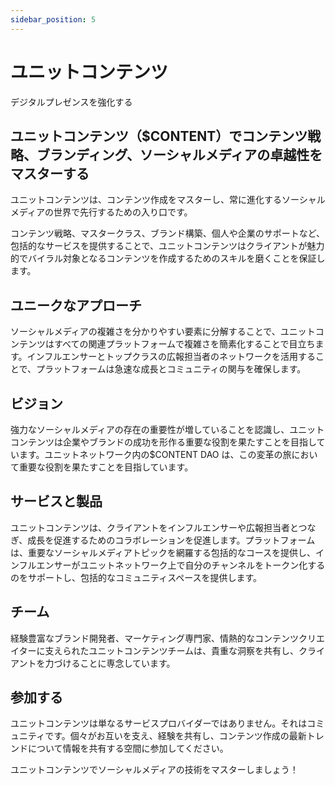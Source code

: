```yaml
---
sidebar_position: 5
---
```


# ユニットコンテンツ

デジタルプレゼンスを強化する

## ユニットコンテンツ（$CONTENT）でコンテンツ戦略、ブランディング、ソーシャルメディアの卓越性をマスターする

ユニットコンテンツは、コンテンツ作成をマスターし、常に進化するソーシャルメディアの世界で先行するための入り口です。

コンテンツ戦略、マスタークラス、ブランド構築、個人や企業のサポートなど、包括的なサービスを提供することで、ユニットコンテンツはクライアントが魅力的でバイラル対象となるコンテンツを作成するためのスキルを磨くことを保証します。

## ユニークなアプローチ

ソーシャルメディアの複雑さを分かりやすい要素に分解することで、ユニットコンテンツはすべての関連プラットフォームで複雑さを簡素化することで目立ちます。インフルエンサーとトップクラスの広報担当者のネットワークを活用することで、プラットフォームは急速な成長とコミュニティの関与を確保します。

## ビジョン

強力なソーシャルメディアの存在の重要性が増していることを認識し、ユニットコンテンツは企業やブランドの成功を形作る重要な役割を果たすことを目指しています。ユニットネットワーク内の$CONTENT DAO は、この変革の旅において重要な役割を果たすことを目指しています。

## サービスと製品

ユニットコンテンツは、クライアントをインフルエンサーや広報担当者とつなぎ、成長を促進するためのコラボレーションを促進します。プラットフォームは、重要なソーシャルメディアトピックを網羅する包括的なコースを提供し、インフルエンサーがユニットネットワーク上で自分のチャンネルをトークン化するのをサポートし、包括的なコミュニティスペースを提供します。

## チーム

経験豊富なブランド開発者、マーケティング専門家、情熱的なコンテンツクリエイターに支えられたユニットコンテンツチームは、貴重な洞察を共有し、クライアントを力づけることに専念しています。

## 参加する

ユニットコンテンツは単なるサービスプロバイダーではありません。それはコミュニティです。個々がお互いを支え、経験を共有し、コンテンツ作成の最新トレンドについて情報を共有する空間に参加してください。

ユニットコンテンツでソーシャルメディアの技術をマスターしましょう！
